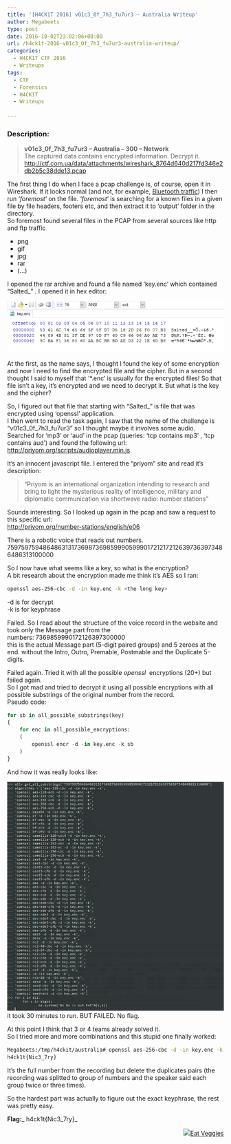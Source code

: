 ```yaml
---
title: '[H4CK1T 2016] v01c3_0f_7h3_fu7ur3 – Australia Writeup'
author: Megabeets
type: post
date: 2016-10-02T23:02:06+00:00
url: /h4ck1t-2016-v01c3_0f_7h3_fu7ur3-australia-writeup/
categories:
  - H4CK1T CTF 2016
  - Writeups
tags:
  - CTF
  - Forensics
  - H4CK1T
  - Writeups

---
```

### **Description:**

> **v01c3\_0f\_7h3_fu7ur3 &#8211; Australia &#8211; 300 &#8211; Network**  
> <span style="font-weight: 400;">The captured data contains encrypted information. Decrypt it.</span>  
> <span style="font-weight: 400;"><a href="http://ctf.com.ua/data/attachments/wireshark_8764d640d217fd346e2db2b5c38dde13.pcap">http://ctf.com.ua/data/attachments/wireshark_8764d640d217fd346e2db2b5c38dde13.pcap</a></span>

The first thing I do when I face a pcap challenge is, of course, open it in Wireshark. If it looks normal (and not, for example, [Bluetooth traffic][1]) I then run &#8216;_foremost_&#8216; on the file. &#8216;_foremost_&#8216; is searching for a known files in a given file by file headers, footers etc, and then extract it to &#8216;output&#8217; folder in the directory.  
So foremost found several files in the PCAP from several sources like http and ftp traffic

<ul style="list-style-type: square;">
  <li>
    png
  </li>
  <li>
    gif
  </li>
  <li>
    jpg
  </li>
  <li>
    rar
  </li>
  <li>
    (&#8230;)
  </li>
</ul>

I opened the rar archive and found a file named &#8216;key.enc&#8217; which contained &#8220;Salted_<GIBBERISH>&#8221; . I opened it in hex editor:

<img src="./h4ck1t_australia_1.png" /> 

At the first, as the name says, I thought I found the key of some encryption and now I need to find the encrypted file and the cipher. But in a second thought I said to myself that &#8216;*.enc&#8217; is usually for the encrypted files! So that file isn&#8217;t a key, it&#8217;s encrypted and we need to decrypt it. But what is the key and the cipher?

So, I figured out that file that starting with &#8220;Salted_&#8221; is file that was encrypted using &#8216;openssl&#8217; application.  
I then went to read the task again, I saw that the name of the challenge is &#8220;v01c3\_0f\_7h3_fu7ur3&#8221; so I thought maybe it involves some audio. Searched for &#8216;mp3&#8217; or &#8216;aud&#8217; in the pcap (queries: &#8216;tcp contains mp3&#8217; , &#8216;tcp contains aud&#8217;) and found the following url:  
<a href="http://priyom.org/scripts/audioplayer.min.js" target="_blank">http://priyom.org/scripts/audioplayer.min.js</a>

It&#8217;s an innocent javascript file. I entered the &#8220;priyom&#8221; site and read it&#8217;s description:

> &#8220;Priyom is an international organization intending to research and bring to light the mysterious reality of intelligence, military and diplomatic communication via shortwave radio: number stations&#8221;

Sounds interesting. So I looked up again in the pcap and saw a request to this specific url:  
<a href="http://priyom.org/number-stations/english/e06" target="_blank">http://priyom.org/number-stations/english/e06</a>

There is a robotic voice that reads out numbers.  
75975975948648631317369873698599905999017212172126397363973486486313100000

So I now have what seems like a key, so what is the encryption?  
A bit research about the encryption made me think it&#8217;s AES so I ran:

```sh
openssl aes-256-cbc -d -in key.enc -k <the long key>
```


-d is for decrypt  
-k is for keyphrase

Failed. So I read about the structure of the voice record in the website and took only the Message part from the numbers: 7369859990172126397300000  
this is the actual Message part (5-digit paired groups) and 5 zeroes at the end. without the Intro, Outro, Premable, Postmable and the Duplicate 5-digits.

Failed again. Tried it with all the possible _openssl_  encryptions (20+) but failed again.  
So I got mad and tried to decrypt it using all possible encryptions with all possible substrings of the original number from the record.  
Pseudo code:

```python
for sb in all_possible_substrings(key)
{
	for enc in all_possible_encryptions:
	(
		openssl encr -d -in key.enc -k sb
	)
}
```


And how it was really looks like:

<img src="./h4ck1t_australia_2.jpg" />  
it took 30 minutes to run.  
BUT FAILED. No flag.

At this point I think that 3 or 4 teams already solved it.  
So I tried more and more combinations and this stupid one finally worked:

```sh
Megabeets:/tmp/h4ckit/australia# openssl aes-256-cbc -d -in key.enc -k 75948631736985999017212639734863100000
h4ck1t{Nic3_7ry}
```


It&#8217;s the full number from the recording but delete the duplicates pairs (the recording was splitted to group of numbers and the speaker said each group twice or three times).

So the hardest part was actually to figure out the exact keyphrase, the rest was pretty easy.

**Flag:**_ h4ck1t{Nic3_7ry}_

<div class="nf-post-footer">
  <p style="text-align: right">
    <a href="https://www.megabeets.net/about.html#vegan"><img src="./megabeets_inline_logo.png" />Eat Veggies</a>
  </p>
</div>

 [1]: http://www.megabeets.net/asis-ctf-skyblue/